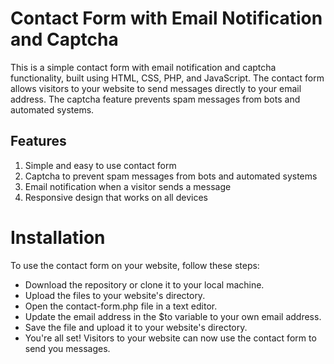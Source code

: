 # Contact Form with Email Notification and Captcha

  This is a simple contact form with email notification and captcha functionality, built using HTML, CSS, PHP, and JavaScript. The contact form allows visitors to your website to send messages directly to your email address. The captcha feature prevents spam messages from bots and automated systems.

## Features

1. Simple and easy to use contact form
2. Captcha to prevent spam messages from bots and automated systems
3. Email notification when a visitor sends a message
4. Responsive design that works on all devices

# Installation

To use the contact form on your website, follow these steps:

* Download the repository or clone it to your local machine.
* Upload the files to your website's directory.
* Open the contact-form.php file in a text editor.
* Update the email address in the $to variable to your own email address.
* Save the file and upload it to your website's directory.
* You're all set! Visitors to your website can now use the contact form to send you messages.
